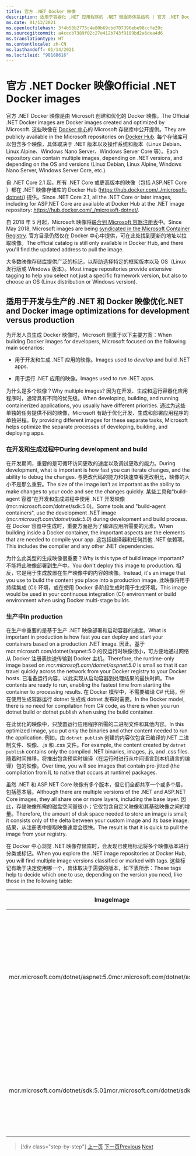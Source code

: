 ```yaml
---
title: 官方 .NET Docker 映像
description: 适用于容器化 .NET 应用程序的 .NET 微服务体系结构 | 官方 .NET Docker 映像
ms.date: 01/13/2021
ms.openlocfilehash: 3f4b58b2775c4e80b69cbd707396ebe98ccfe29c
ms.sourcegitcommit: a4cecb7389f02c27e412b743f9189bd2a6dea4d6
ms.translationtype: HT
ms.contentlocale: zh-CN
ms.lasthandoff: 01/14/2021
ms.locfileid: "98188616"
---
```

# <a name="official-net-docker-images"></a><span data-ttu-id="1fa43-103">官方 .NET Docker 映像</span><span class="sxs-lookup"><span data-stu-id="1fa43-103">Official .NET Docker images</span></span>

<span data-ttu-id="1fa43-104">官方 .NET Docker 映像是由 Microsoft 创建和优化的 Docker 映像。</span><span class="sxs-lookup"><span data-stu-id="1fa43-104">The Official .NET Docker images are Docker images created and optimized by Microsoft.</span></span> <span data-ttu-id="1fa43-105">这些映像在 [Docker 中心](https://hub.docker.com/u/microsoft/)的 Microsoft 存储库中公开提供。</span><span class="sxs-lookup"><span data-stu-id="1fa43-105">They are publicly available in the Microsoft repositories on [Docker Hub](https://hub.docker.com/u/microsoft/).</span></span> <span data-ttu-id="1fa43-106">每个存储库可以包含多个映像，具体取决于 .NET 版本以及操作系统和版本（Linux Debian、Linux Alpine、Windows Nano Server、Windows Server Core 等）。</span><span class="sxs-lookup"><span data-stu-id="1fa43-106">Each repository can contain multiple images, depending on .NET versions, and depending on the OS and versions (Linux Debian, Linux Alpine, Windows Nano Server, Windows Server Core, etc.).</span></span>

<span data-ttu-id="1fa43-107">自 .NET Core 2.1 起，所有 .NET Core 或更高版本的映像（包括 ASP.NET Core ）都在 .NET 映像存储库的 Docker Hub (<https://hub.docker.com/_/microsoft-dotnet/>) 提供。</span><span class="sxs-lookup"><span data-stu-id="1fa43-107">Since .NET Core 2.1, all the .NET Core or later images, including for ASP.NET Core are available at Docker Hub at the .NET image repository: <https://hub.docker.com/_/microsoft-dotnet/>.</span></span>

<span data-ttu-id="1fa43-108">自 2018 年 5 月起，Microsoft 映像将[联合到 Microsoft 容器注册表](https://azure.microsoft.com/blog/microsoft-syndicates-container-catalog/)中。</span><span class="sxs-lookup"><span data-stu-id="1fa43-108">Since May 2018, Microsoft images are being [syndicated in the Microsoft Container Registry](https://azure.microsoft.com/blog/microsoft-syndicates-container-catalog/).</span></span> <span data-ttu-id="1fa43-109">官方目录仍然仅在 Docker 中心中提供，可在此处找到更新的地址以拉取映像。</span><span class="sxs-lookup"><span data-stu-id="1fa43-109">The official catalog is still only available in Docker Hub, and there you'll find the updated address to pull the image.</span></span>

<span data-ttu-id="1fa43-110">大多数映像存储库提供广泛的标记，以帮助选择特定的框架版本以及 OS（Linux 发行版或 Windows 版本）。</span><span class="sxs-lookup"><span data-stu-id="1fa43-110">Most image repositories provide extensive tagging to help you select not just a specific framework version, but also to choose an OS (Linux distribution or Windows version).</span></span>

## <a name="net-and-docker-image-optimizations-for-development-versus-production"></a><span data-ttu-id="1fa43-111">适用于开发与生产的 .NET 和 Docker 映像优化</span><span class="sxs-lookup"><span data-stu-id="1fa43-111">.NET and Docker image optimizations for development versus production</span></span>

<span data-ttu-id="1fa43-112">为开发人员生成 Docker 映像时，Microsoft 侧重于以下主要方案：</span><span class="sxs-lookup"><span data-stu-id="1fa43-112">When building Docker images for developers, Microsoft focused on the following main scenarios:</span></span>

- <span data-ttu-id="1fa43-113">用于开发和生成 .NET 应用的映像。</span><span class="sxs-lookup"><span data-stu-id="1fa43-113">Images used to *develop* and build .NET apps.</span></span>

- <span data-ttu-id="1fa43-114">用于运行 .NET 应用的映像。</span><span class="sxs-lookup"><span data-stu-id="1fa43-114">Images used to *run* .NET apps.</span></span>

<span data-ttu-id="1fa43-115">为什么是多个映像？</span><span class="sxs-lookup"><span data-stu-id="1fa43-115">Why multiple images?</span></span> <span data-ttu-id="1fa43-116">因为在开发、生成和运行容器化应用程序时，通常具有不同的优先级。</span><span class="sxs-lookup"><span data-stu-id="1fa43-116">When developing, building, and running containerized applications, you usually have different priorities.</span></span> <span data-ttu-id="1fa43-117">通过为这些单独的任务提供不同的映像，Microsoft 有助于优化开发、生成和部署应用程序的单独进程。</span><span class="sxs-lookup"><span data-stu-id="1fa43-117">By providing different images for these separate tasks, Microsoft helps optimize the separate processes of developing, building, and deploying apps.</span></span>

### <a name="during-development-and-build"></a><span data-ttu-id="1fa43-118">在开发和生成过程中</span><span class="sxs-lookup"><span data-stu-id="1fa43-118">During development and build</span></span>

<span data-ttu-id="1fa43-119">在开发期间，重要的是可循环访问更改的速度以及调试更改的能力。</span><span class="sxs-lookup"><span data-stu-id="1fa43-119">During development, what is important is how fast you can iterate changes, and the ability to debug the changes.</span></span> <span data-ttu-id="1fa43-120">与更改代码的能力和快速查看更改相比，映像的大小不是那么重要。</span><span class="sxs-lookup"><span data-stu-id="1fa43-120">The size of the image isn't as important as the ability to make changes to your code and see the changes quickly.</span></span> <span data-ttu-id="1fa43-121">某些工具和“build-agent 容器”在开发和生成进程中使用 .NET 开发映像 (mcr.microsoft.com/dotnet/sdk:5.0)。</span><span class="sxs-lookup"><span data-stu-id="1fa43-121">Some tools and "build-agent containers", use the development .NET image (*mcr.microsoft.com/dotnet/sdk:5.0*) during development and build process.</span></span> <span data-ttu-id="1fa43-122">在 Docker 容器中生成时，重要方面是为了编译应用所需要的元素。</span><span class="sxs-lookup"><span data-stu-id="1fa43-122">When building inside a Docker container, the important aspects are the elements that are needed to compile your app.</span></span> <span data-ttu-id="1fa43-123">这包括编译器和任何其他 .NET 依赖项。</span><span class="sxs-lookup"><span data-stu-id="1fa43-123">This includes the compiler and any other .NET dependencies.</span></span>

<span data-ttu-id="1fa43-124">为什么此类型的生成映像很重要？</span><span class="sxs-lookup"><span data-stu-id="1fa43-124">Why is this type of build image important?</span></span> <span data-ttu-id="1fa43-125">不能将此映像部署到生产中。</span><span class="sxs-lookup"><span data-stu-id="1fa43-125">You don't deploy this image to production.</span></span> <span data-ttu-id="1fa43-126">相反，它是用于生成放置在生产映像中的内容的映像。</span><span class="sxs-lookup"><span data-stu-id="1fa43-126">Instead, it's an image that you use to build the content you place into a production image.</span></span> <span data-ttu-id="1fa43-127">此映像将用于持续集成 (CI) 环境，或在使用 Docker 多阶段生成时用于生成环境。</span><span class="sxs-lookup"><span data-stu-id="1fa43-127">This image would be used in your continuous integration (CI) environment or build environment when using Docker multi-stage builds.</span></span>

### <a name="in-production"></a><span data-ttu-id="1fa43-128">生产中</span><span class="sxs-lookup"><span data-stu-id="1fa43-128">In production</span></span>

<span data-ttu-id="1fa43-129">在生产中重要的是基于生产 .NET 映像部署和启动容器的速度。</span><span class="sxs-lookup"><span data-stu-id="1fa43-129">What is important in production is how fast you can deploy and start your containers based on a production .NET image.</span></span> <span data-ttu-id="1fa43-130">因此，基于 mcr.microsoft.com/dotnet/aspnet:5.0 的仅运行时映像很小，可方便地通过网络从 Docker 注册表快速传输到 Docker 主机。</span><span class="sxs-lookup"><span data-stu-id="1fa43-130">Therefore, the runtime-only image based on *mcr.microsoft.com/dotnet/aspnet:5.0* is small so that it can travel quickly across the network from your Docker registry to your Docker hosts.</span></span> <span data-ttu-id="1fa43-131">已准备运行内容，以此实现从启动容器到处理结果的最快时间。</span><span class="sxs-lookup"><span data-stu-id="1fa43-131">The contents are ready to run, enabling the fastest time from starting the container to processing results.</span></span> <span data-ttu-id="1fa43-132">在 Docker 模型中，不需要编译 C\# 代码，但在使用生成容器运行 dotnet 生成或 dotnet 发布时需要。</span><span class="sxs-lookup"><span data-stu-id="1fa43-132">In the Docker model, there is no need for compilation from C\# code, as there is when you run dotnet build or dotnet publish when using the build container.</span></span>

<span data-ttu-id="1fa43-133">在此优化的映像中，只放置运行应用程序所需的二进制文件和其他内容。</span><span class="sxs-lookup"><span data-stu-id="1fa43-133">In this optimized image, you put only the binaries and other content needed to run the application.</span></span> <span data-ttu-id="1fa43-134">例如，由 `dotnet publish` 创建的内容仅包含已编译的.NET 二进制文件、映像、.js 和 .css 文件。</span><span class="sxs-lookup"><span data-stu-id="1fa43-134">For example, the content created by `dotnet publish` contains only the compiled .NET binaries, images, .js, and .css files.</span></span> <span data-ttu-id="1fa43-135">随着时间推移，将推出包含预实时编译（在运行时进行从中间语言到本机语言的编译）包的映像。</span><span class="sxs-lookup"><span data-stu-id="1fa43-135">Over time, you will see images that contain pre-jitted (the compilation from IL to native that occurs at runtime) packages.</span></span>

<span data-ttu-id="1fa43-136">虽然 .NET 和 ASP.NET Core 映像有多个版本，但它们全都共享一个或多个层，包括基本层。</span><span class="sxs-lookup"><span data-stu-id="1fa43-136">Although there are multiple versions of the .NET and ASP.NET Core images, they all share one or more layers, including the base layer.</span></span> <span data-ttu-id="1fa43-137">因此，存储映像所需的磁盘空间量很小；它仅包含自定义映像和其基础映像之间的增量。</span><span class="sxs-lookup"><span data-stu-id="1fa43-137">Therefore, the amount of disk space needed to store an image is small; it consists only of the delta between your custom image and its base image.</span></span> <span data-ttu-id="1fa43-138">结果，从注册表中提取映像速度会很快。</span><span class="sxs-lookup"><span data-stu-id="1fa43-138">The result is that it is quick to pull the image from your registry.</span></span>

<span data-ttu-id="1fa43-139">在 Docker 中心浏览 .NET 映像存储库时，会发现已使用标记将多个映像版本进行分类或标记。</span><span class="sxs-lookup"><span data-stu-id="1fa43-139">When you explore the .NET image repositories at Docker Hub, you will find multiple image versions classified or marked with tags.</span></span> <span data-ttu-id="1fa43-140">这些标记有助于决定使用哪一个，具体取决于需要的版本，如下表所示：</span><span class="sxs-lookup"><span data-stu-id="1fa43-140">These tags help to decide which one to use, depending on the version you need, like those in the following table:</span></span>

| <span data-ttu-id="1fa43-141">Image</span><span class="sxs-lookup"><span data-stu-id="1fa43-141">Image</span></span> | <span data-ttu-id="1fa43-142">注释</span><span class="sxs-lookup"><span data-stu-id="1fa43-142">Comments</span></span> |
|-------|----------|
| <span data-ttu-id="1fa43-143">mcr.microsoft.com/dotnet/aspnet:5.0</span><span class="sxs-lookup"><span data-stu-id="1fa43-143">mcr.microsoft.com/dotnet/aspnet:**5.0**</span></span> | <span data-ttu-id="1fa43-144">ASP.NET Core，包含仅运行时和 ASP.NET Core 优化，适用于 Linux 和 Windows（多体系结构）</span><span class="sxs-lookup"><span data-stu-id="1fa43-144">ASP.NET Core, with runtime only and ASP.NET Core optimizations, on Linux and Windows (multi-arch)</span></span> |
| <span data-ttu-id="1fa43-145">mcr.microsoft.com/dotnet/sdk:5.01</span><span class="sxs-lookup"><span data-stu-id="1fa43-145">mcr.microsoft.com/dotnet/sdk:**5.01**</span></span> | <span data-ttu-id="1fa43-146">.NET 5，包含 SDK，适用于 Linux 和 Windows（多体系结构）</span><span class="sxs-lookup"><span data-stu-id="1fa43-146">.NET 5, with SDKs included, on Linux and Windows (multi-arch)</span></span> |

> [!div class="step-by-step"]
> <span data-ttu-id="1fa43-147">[上一页](net-container-os-targets.md)
> [下一页](../architect-microservice-container-applications/index.md)</span><span class="sxs-lookup"><span data-stu-id="1fa43-147">[Previous](net-container-os-targets.md)
[Next](../architect-microservice-container-applications/index.md)</span></span>
